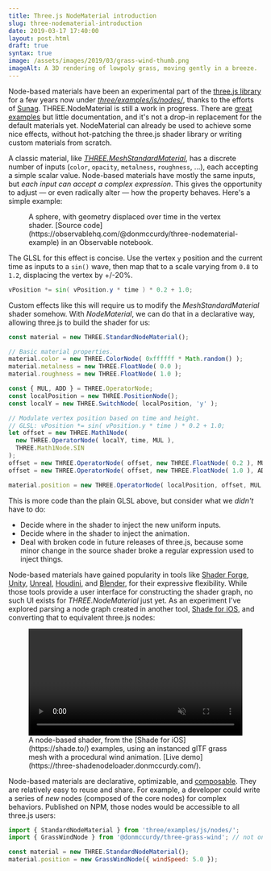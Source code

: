 ```yaml
---
title: Three.js NodeMaterial introduction
slug: three-nodematerial-introduction
date: 2019-03-17 17:40:00
layout: post.html
draft: true
syntax: true
image: /assets/images/2019/03/grass-wind-thumb.png
imageAlt: A 3D rendering of lowpoly grass, moving gently in a breeze.
---
```


Node-based materials have been an experimental part of the [three.js library](https://threejs.org/) for a few years now under [_three/examples/js/nodes/_](https://github.com/mrdoob/three.js/tree/dev/examples/js/nodes), thanks to the efforts of [Sunag](https://github.com/sunag). THREE.NodeMaterial is still a work in progress. There are [great examples](https://github.com/sunag) but little documentation, and it's not a drop-in replacement for the default materials yet. NodeMaterial can already be used to achieve some nice effects, without hot-patching the three.js shader library or writing custom materials from scratch.

A classic  material, like [_THREE.MeshStandardMaterial_](https://threejs.org/docs/#api/en/materials/MeshStandardMaterial), has a discrete number of inputs (`color`, `opacity`, `metalness`, `roughness`, ...), each accepting a simple scalar value. Node-based materials have mostly the same inputs, but *each input can accept a complex expression*. This gives the opportunity to adjust — or even radically alter — how the property behaves. Here's a simple example:

<figure>
<div id="view" class="async-content"></div>
<figcaption>
  A sphere, with geometry displaced over time in the vertex shader. [Source code](https://observablehq.com/@donmccurdy/three-nodematerial-example) in an Observable notebook.
</figcaption>
</figure>

The GLSL for this effect is concise. Use the vertex `y` position and the current time as inputs to a `sin()` wave, then map that to a scale varying from `0.8` to `1.2`, displacing the vertex by +/-20%.

```glsl
vPosition *= sin( vPosition.y * time ) * 0.2 + 1.0;
```

Custom effects like this will require us to modify the _MeshStandardMaterial_ shader somehow. With _NodeMaterial_, we can do that in a declarative way, allowing three.js to build the shader for us:

```js
const material = new THREE.StandardNodeMaterial();

// Basic material properties.
material.color = new THREE.ColorNode( 0xffffff * Math.random() );
material.metalness = new THREE.FloatNode( 0.0 );
material.roughness = new THREE.FloatNode( 1.0 );  

const { MUL, ADD } = THREE.OperatorNode;
const localPosition = new THREE.PositionNode();
const localY = new THREE.SwitchNode( localPosition, 'y' );

// Modulate vertex position based on time and height.
// GLSL: vPosition *= sin( vPosition.y * time ) * 0.2 + 1.0;
let offset = new THREE.Math1Node(
  new THREE.OperatorNode( localY, time, MUL ),
  THREE.Math1Node.SIN
);
offset = new THREE.OperatorNode( offset, new THREE.FloatNode( 0.2 ), MUL );
offset = new THREE.OperatorNode( offset, new THREE.FloatNode( 1.0 ), ADD );

material.position = new THREE.OperatorNode( localPosition, offset, MUL );
```

This is more code than the plain GLSL above, but consider what we _didn't_ have to do:

- Decide where in the shader to inject the new uniform inputs.
- Decide where in the shader to inject the animation.
- Deal with broken code in future releases of three.js, because some minor change in the source shader broke a regular expression used to inject things.

Node-based materials have gained popularity in tools like [Shader Forge](http://acegikmo.com/shaderforge/), [Unity](https://blogs.unity3d.com/2018/02/27/introduction-to-shader-graph-build-your-shaders-with-a-visual-editor/), [Unreal](https://docs.unrealengine.com/en-us/Engine/Rendering/Materials/Editor), [Houdini](https://www.sidefx.com/), and [Blender](https://docs.blender.org/manual/en/latest/render/blender_render/materials/nodes/introduction.html), for their expressive flexibility. While those tools provide a user interface for constructing the shader graph, no such UI exists for _THREE.NodeMaterial_ just yet. As an experiment I've explored parsing a node graph created in another tool, [Shade for iOS](https://shade.to/), and converting that to equivalent three.js nodes:

<figure>
<video style="width: 100%;" autoplay muted loop>
  <source src="/assets/images/2019/03/grass-wind.webm" type="video/webm">
  <source src="/assets/images/2019/03/grass-wind.mov" type="video/mp4">
</video>
<figcaption style="max-width: 550px; margin: 0 auto;">A node-based shader, from the [Shade for iOS](https://shade.to/) examples, using an instanced glTF grass mesh with a procedural wind animation. [Live demo](https://three-shadenodeloader.donmccurdy.com/).</figcaption>
</figure>

Node-based materials are declarative, optimizable, and [composable](https://en.wikipedia.org/wiki/Composability). They are relatively easy to reuse and share. For example, a developer could write a series of _new_ nodes (composed of the core nodes) for complex behaviors. Published on NPM, those nodes would be accessible to all three.js users:

```js
import { StandardNodeMaterial } from 'three/examples/js/nodes/';
import { GrassWindNode } from '@donmccurdy/three-grass-wind'; // not on NPM.

const material = new THREE.StandardNodeMaterial();
material.position = new GrassWindNode({ windSpeed: 5.0 });
```

<script type="module">
  import { Runtime, Inspector, createLibrary } from '/notebook-runtime.js';
  import notebook from 'https://api.observablehq.com/@donmccurdy/three-nodematerial-example.js';

  const el = document.querySelector('#view');
  const library = createLibrary(el);

  Runtime.load(notebook, library, (cell) => {
    if (cell.name === 'view') {
      el.classList.remove('async-content');
      return new Inspector(el);
    }
  });
</script>
